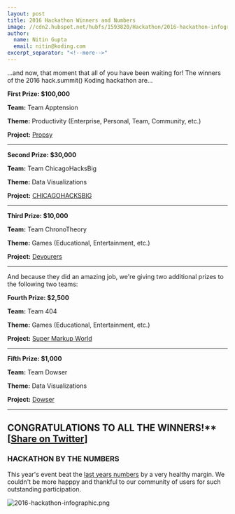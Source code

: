 ```yaml
---
layout: post
title: 2016 Hackathon Winners and Numbers
image: //cdn2.hubspot.net/hubfs/1593820/Hackathon/2016-hackathon-infographic.png
author:
  name: Nitin Gupta
  email: nitin@koding.com
excerpt_separator: "<!--more-->"
---
```


...and now, that moment that all of you have been waiting for! The winners of the 2016 hack.summit() Koding hackathon are... 

<!--more-->

**First Prize: $100,000**

**Team:** Team Apptension

**Theme:** Productivity (Enterprise, Personal, Team, Community, etc.)

**Project:** [Propsy](http://169.55.85.42/)

---

**Second Prize: $30,000**

**Team:** Team ChicagoHacksBig

**Theme:** Data Visualizations

**Project:** [CHICAGOHACKSBIG](http://169.53.128.212)

---

**Third Prize: $10,000**

**Team:** Team ChronoTheory

**Theme:** Games (Educational, Entertainment, etc.)

**Project:** [Devourers](http://169.45.234.178/index.html)

---

And because they did an amazing job, we're giving two additional prizes to the following two teams:

**Fourth Prize: $2,500**

**Team:** Team 404

**Theme:** Games (Educational, Entertainment, etc.)

**Project:** [Super Markup World](http://169.53.129.19/)

---

**Fifth Prize: $1,000**

**Team:** Team Dowser

**Theme:** Data Visualizations

**Project:** [Dowser](http://158.85.206.13:3030/#/)

---

## CONGRATULATIONS TO ALL THE WINNERS!** [[Share on Twitter](https://twitter.com/home?status=winners%20for%20the%202016%20%40koding%20hackathon%20have%20been%20announced!%20see%20the%20teams%20that%20won%20prizes%20worth%20$150,000.%20https%3A//www.koding.com/blog/2016-winners%20%23ibmcloud)]

### HACKATHON BY THE NUMBERS

This year's event beat the [last years numbers](https://koding.com/blog/2014/12/numbers-talk/) by a very healthy margin. We couldn't be more happpy and thankful to our community of users for such outstanding participation.

![2016-hackathon-infographic.png](http://cdn2.hubspot.net/hubfs/1593820/Hackathon/2016-hackathon-infographic.png "2016-hackathon-infographic.png")